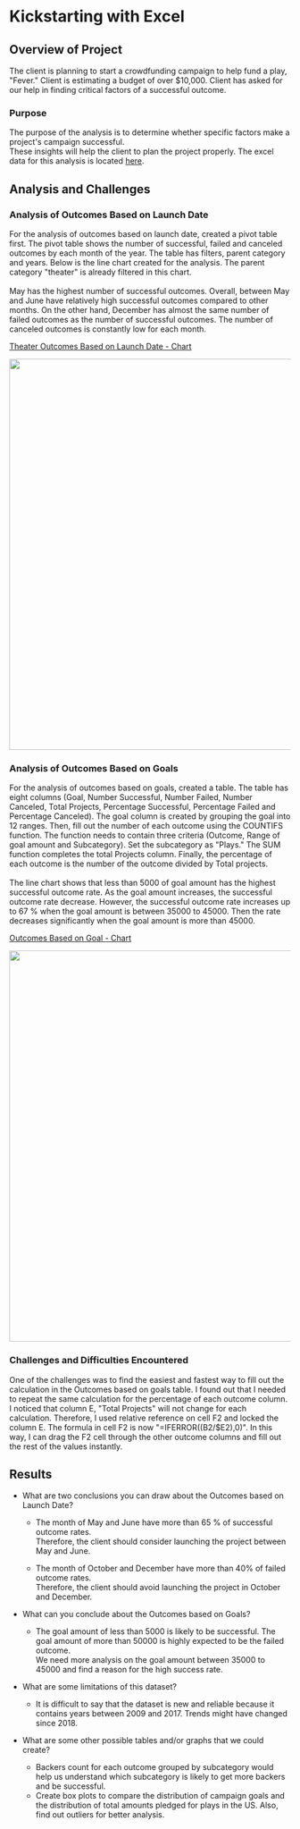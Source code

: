 # Kickstarting with Excel

## Overview of Project
The client is planning to start a crowdfunding campaign to help fund a play, "Fever." Client is estimating a budget of over $10,000. Client has asked for our help in finding critical factors of a successful outcome.

### Purpose
The purpose of the analysis is to determine whether specific factors make a project's campaign successful. <br>
These insights will help the client to plan the project properly. The excel data for this analysis is located [here](https://github.com/Takomochi/kickstarter-analysis/blob/main/Kickstarter_Challenge.zip).
  
## Analysis and Challenges

### Analysis of Outcomes Based on Launch Date
For the analysis of outcomes based on launch date, created a pivot table first. The pivot table shows the number of successful, failed and canceled outcomes by each month of the year. The table has filters, parent category and years.  Below is the line chart created for the analysis. The parent category "theater" is already filtered in this chart.<br>
<br>
May has the highest number of successful outcomes. Overall, between May and June have relatively high successful outcomes compared to other months. On the other hand, December has almost the same number of failed outcomes as the number of successful outcomes. The number of canceled outcomes is constantly low for each month.

[Theater Outcomes Based on Launch Date - Chart](https://github.com/Takomochi/kickstarter-analysis/blob/main/resources/Theater_Outcomes_vs_Launch.png)

<img src="https://user-images.githubusercontent.com/85041697/139329947-45b63d2d-d881-4706-9e4d-f959a9027817.png" width="700">


### Analysis of Outcomes Based on Goals
For the analysis of outcomes based on goals, created a table. The table has eight columns (Goal, Number Successful, Number Failed, Number Canceled, Total Projects, Percentage Successful, Percentage Failed and Percentage Canceled). The goal column is created by grouping the goal into 12 ranges. Then, fill out the number of each outcome using the COUNTIFS function. The function needs to contain three criteria (Outcome, Range of goal amount and Subcategory). Set the subcategory as "Plays." The SUM function completes the total Projects column. Finally, the percentage of each outcome is the number of the outcome divided by Total projects.<br>
<br>
The line chart shows that less than 5000 of goal amount has the highest successful outcome rate. As the goal amount increases, the successful outcome rate decrease. However, the successful outcome rate increases up to 67 % when the goal amount is between 35000 to 45000. Then the rate decreases significantly when the goal amount is more than 45000.

[Outcomes Based on Goal - Chart](https://github.com/Takomochi/kickstarter-analysis/blob/main/resources/Outcomes_vs_Goals.png)

<img src="https://user-images.githubusercontent.com/85041697/139330635-b9aa059a-754e-4b73-a778-085fa933123f.png" width="700">


### Challenges and Difficulties Encountered
One of the challenges was to find the easiest and fastest way to fill out the calculation in the Outcomes based on goals table. I found out that I needed to repeat the same calculation for the percentage of each outcome column. I noticed that column E, "Total Projects" will not change for each calculation.  Therefore, I used relative reference on cell F2 and locked the column E. The formula in cell F2 is now "=IFERROR((B2/$E2),0)". In this way, I can drag the F2 cell through the other outcome columns and fill out the rest of the values instantly.

## Results

- What are two conclusions you can draw about the Outcomes based on Launch Date? <br>
  - The month of May and June have more than 65 % of successful outcome rates.<br>
    Therefore, the client should consider launching the project between May and June.
    
  - The month of October and December have more than 40% of failed outcome rates.<br>
    Therefore, the client should avoid launching the project in October and December.


- What can you conclude about the Outcomes based on Goals?<br>
  - The goal amount of less than 5000 is likely to be successful. The goal amount of more than 50000 is highly expected to be the failed outcome.<br> 
    We need more analysis on the    goal amount between 35000 to 45000 and find a reason for the high success rate.

- What are some limitations of this dataset?<br>
  - It is difficult to say that the dataset is new and reliable because it contains years between 2009 and 2017. Trends might have changed since 2018.

- What are some other possible tables and/or graphs that we could create?<br>
  - Backers count for each outcome grouped by subcategory would help us understand which subcategory is likely to get more backers and be successful.<br>
  - Create box plots to compare the distribution of campaign goals and the distribution of total amounts pledged for plays in the US. Also, find out outliers for better analysis.

 
